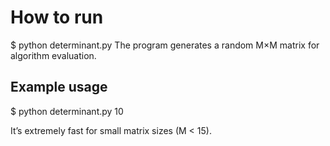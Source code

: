# How to run
$ python determinant.py <M>
The program generates a random M×M matrix for algorithm evaluation.

## Example usage
$ python determinant.py 10

It’s extremely fast for small matrix sizes (M < 15).